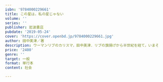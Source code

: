 ```yaml
---
isbn: '9784000229661'
title: この星は，私の星じゃない
volume: ''
series: ''
publisher: 岩波書店
pubdate: '2019-05-24'
cover: 'https://cover.openbd.jp/9784000229661.jpg'
author: 田中美津／著
description: ウーマンリブのカリスマ，田中美津．リブの旗揚げから半世紀を経て，いまその胸中に去来するものは?
price: '2400'
genre: ''
target: 一般
format: 単行本
content: 社会

---
```

